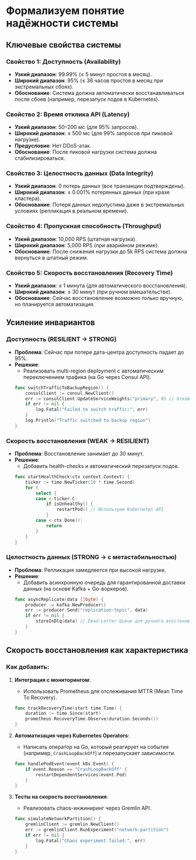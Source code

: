 # Формализуем понятие надёжности системы

## Ключевые свойства системы

### **Свойство 1: Доступность (Availability)**
- **Узкий диапазон**: 99.99% (≤ 5 минут простоя в месяц).
- **Широкий диапазон**: 95% (≤ 36 часов простоя в месяц при экстремальных сбоях).
- **Обоснование**: Система должна автоматически восстанавливаться после сбоев (например, перезапуск подов в Kubernetes).

### **Свойство 2: Время отклика API (Latency)**
- **Узкий диапазон**: 50–200 мс (для 95% запросов).
- **Широкий диапазон**: ≤ 500 мс (для 99% запросов при пиковой нагрузке).
- **Предусловие**: Нет DDoS-атак.  
- **Обоснование**: После пиковой нагрузки система должна стабилизироваться.

### **Свойство 3: Целостность данных (Data Integrity)**
- **Узкий диапазон**: 0 потерь данных (все транзакции подтверждены).
- **Широкий диапазон**: ≤ 0.001% потерянных данных (при крахе кластера).
- **Обоснование**: Потеря данных недопустима даже в экстремальных условиях (репликация в реальном времени).

### **Свойство 4: Пропускная способность (Throughput)**
- **Узкий диапазон**: 10,000 RPS (штатная нагрузка).
- **Широкий диапазон**: 5,000 RPS (при аварийном режиме).
- **Обоснование**: После снижения нагрузки до 5k RPS система должна вернуться в штатный режим.

### **Свойство 5: Скорость восстановления (Recovery Time)**
- **Узкий диапазон**: ≤ 1 минута (для автоматического восстановления).
- **Широкий диапазон**: ≤ 30 минут (при ручном вмешательстве).
- **Обоснование**: Сейчас восстановление возможно только вручную, но планируется автоматизация.

## Усиление инвариантов

### Доступность (RESILIENT → STRONG)
- **Проблема**: Сейчас при потере дата-центра доступность падает до 95%.
- **Решение**:  
  - Реализовать multi-region deployment с автоматическим переключением трафика (на Go через Consul API).  
  ```go
  func switchTrafficToBackupRegion() {
      consulClient := consul.NewClient()
      err := consulClient.UpdateServiceWeights("primary", 0) // Отключаем primary
      if err != nil {
          log.Fatal("Failed to switch traffic:", err)
      }
      log.Println("Traffic switched to backup region")
  }
  ```

### Скорость восстановления (WEAK → RESILIENT)
- **Проблема**: Восстановление занимает до 30 минут.
- **Решение**:  
  - Добавить health-checks и автоматический перезапуск подов.  
  ```go
  func startHealthCheck(ctx context.Context) {
      ticker := time.NewTicker(10 * time.Second)
      for {
          select {
          case <-ticker.C:
              if isUnhealthy() {
                  restartPod() // Используем Kubernetes API
              }
          case <-ctx.Done():
              return
          }
      }
  }
  ```

### Целостность данных (STRONG → с метастабильностью)
- **Проблема**: Репликация замедляется при высокой нагрузке.
- **Решение**:  
  - Добавить асинхронную очередь для гарантированной доставки данных (на основе Kafka + Go-воркеров).  
  ```go
  func asyncReplicate(data []byte) {
      producer := kafka.NewProducer()
      err := producer.Send("replication-topic", data)
      if err != nil {
          storeInDlq(data) // Dead Letter Queue для ручного восстановления
      }
  }
  ```

## Скорость восстановления как характеристика

### **Как добавить:**
1. **Интеграция с мониторингом**:  
   - Использовать Prometheus для отслеживания MTTR (Mean Time To Recovery).  
   ```go
   func trackRecoveryTime(start time.Time) {
       duration := time.Since(start)
       prometheus.RecoveryTime.Observe(duration.Seconds())
   }
   ```

2. **Автоматизация через Kubernetes Operators**:  
   - Написать оператор на Go, который реагирует на события (например, `CrashLoopBackOff`) и перезапускает зависимости.  
   ```go
   func handlePodEvent(event k8s.Event) {
       if event.Reason == "CrashLoopBackOff" {
           restartDependentServices(event.Pod)
       }
   }
   ```

3. **Тесты на скорость восстановления**:  
   - Реализовать chaos-инжиниринг через Gremlin API.  
   ```go
   func simulateNetworkPartition() {
       gremlinClient := gremlin.NewClient()
       err := gremlinClient.RunExperiment("network-partition")
       if err != nil {
           log.Fatal("Chaos experiment failed:", err)
       }
   }
   ```